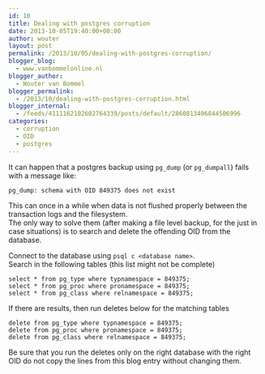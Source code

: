 ```yaml
---
id: 10
title: Dealing with postgres corruption
date: 2013-10-05T19:40:00+00:00
author: wouter
layout: post
permalink: /2013/10/05/dealing-with-postgres-corruption/
blogger_blog:
  - www.vanbommelonline.nl
blogger_author:
  - Wouter van Bommel
blogger_permalink:
  - /2013/10/dealing-with-postgres-corruption.html
blogger_internal:
  - /feeds/4111162102602764339/posts/default/2860813406844506996
categories:
  - corruption
  - OID
  - postgres
---
```

It can happen that a postgres backup using `pg_dump` (or `pg_dumpall`) fails with a message like:

    pg_dump: schema with OID 849375 does not exist

This can once in a while when data is not flushed properly between the transaction logs and the filesystem.  
The only way to solve them (after making a file level backup, for the just in case situations) is to search and delete the offending OID from the database.

Connect to the database using `psql c <database name>`.  
Search in the following tables (this list might not be complete)

    select * from pg_type where typnamespace = 849375;
    select * from pg_proc where pronamespace = 849375;
    select * from pg_class where relnamespace = 849375;

If there are results, then run deletes below for the matching tables

    delete from pg_type where typnamespace = 849375;
    delete from pg_proc where pronamespace = 849375;
    delete from pg_class where relnamespace = 849375;

Be sure that you run the deletes only on the right database with the right OID do not copy the lines from this blog entry without changing them.